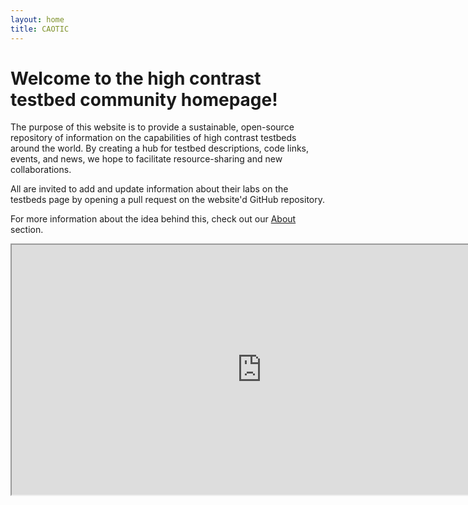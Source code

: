 ```yaml
---
layout: home
title: CAOTIC
---
```


# Welcome to the high contrast testbed community homepage!

The purpose of this website is to provide a sustainable, open-source repository of information on the capabilities of 
high contrast testbeds around the world. By creating a hub for testbed descriptions, code links, events, and news, we 
hope to facilitate resource-sharing and new collaborations.

All are invited to add and update information about their labs on the testbeds page by opening a pull request on the 
website'd GitHub repository.

For more information about the idea behind this, check out our [About](/about.html) section.

<iframe src="https://www.google.com/maps/d/embed?mid=1xu8nEupuhNDGfF6PzD6XuyNAmwMAYnis" width="800" height="400"></iframe>